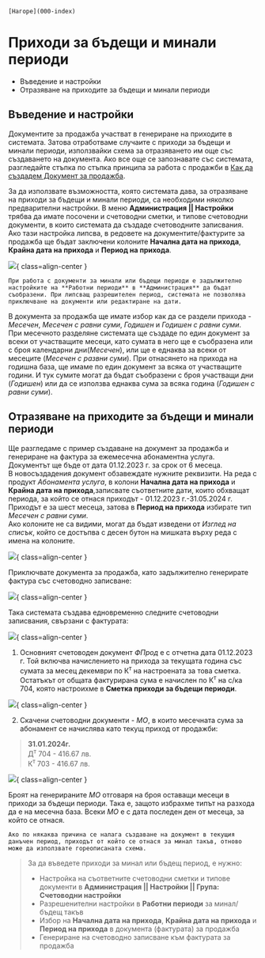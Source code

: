 ```{only} html
[Нагоре](000-index)
```
 

# Приходи за бъдещи и минали периоди
- Въведение и настройки
- Отразяване на приходите за бъдещи и минали периоди

## Въведение и настройки

Документите за продажба участват в генериране на приходите в системата. Затова отработваме случаите с приходи за бъдещи и минали периоди, използвайки схема за отразяването им още със създаването на документа. Ако все още се запознавате със системата, разгледайте стъпка по стъпка принципа за работа с продажби в [Как да създадем Документ за продажба](https://www.unicontsoft.com/cms/node/26).

За да използвате възможността, която системата дава, за отразяване на приходи за бъдещи и минали периоди, са необходими няколко предварителни настройки. В меню **Администрация || Настройки** трябва да имате посочени и счетоводни сметки, и типове счетоводни документи, в които системата да създаде счетоводните записвания. Ако тази настройка липсва, в редовете на документите/фактурите за продажба ще бъдат заключени колоните **Начална дата на прихода**, **Крайна дата на прихода** и **Период на прихода**.

![](20240327-def-incomes1.png){ class=align-center }

```{tip}
При работа с документи за минали или бъдещи периоди е задължително настройките на **Работни периоди** в **Администрация** да бъдат съобразени. При липсващ разрешителен период, системата не позволява приключване на документи или редактиране на дати.
```

В документа за продажба ще имате избор как да се раздели прихода - *Месечен*, *Месечен с равни суми*, *Годишен* и *Годишен с равни суми*.  
При месечното разделяне системата ще създаде по един документ за всеки от участващите месеци, като сумата в него ще е съобразена или с броя календарни дни(*Месечен*), или ще е еднаква за всеки от месеците (*Месечен с развни суми*). При отнасянето на прихода на годишна база, ще имаме по един документ за всяка от участващите години. И тук сумите могат да бъдат съобразени с броя участващи дни (*Годишен*) или да се използва еднаква сума за всяка година (*Годишен с равни суми*). 

## Отразяване на приходите за бъдещи и минали периоди

Ще разгледаме с пример създаване на документ за продажба и генериране на фактура за ежемесечна абонаментна услуга. Документът ще бъде от дата 01.12.2023 г. за срок от 6 месеца.  
В новосъздадения документ обзавеждате нужните реквизити. На реда с продукт *Абонамента услуга*, в колони **Начална дата на прихода** и **Крайна дата на прихода**,записвате съответните дати, които обхващат периода, за който се отнася приходът - 01.12.2023 г.-31.05.2024 г. Приходът е за шест месеца, затова в **Период на прихода** избирате тип *Месечен с равни суми*.  
Ако колоните не са видими, могат да бъдат изведени от *Изглед на списък*, който се достъпва с десен бутон на мишката върху реда с имена на колоните.  

![](20240327-def-incomes2.png){ class=align-center }

Приключвате документа за продажба, като задължително генерирате фактура със счетоводно записване:  

![](20240327-def-incomes3.png){ class=align-center }

Така системата създава едновременно следните счетоводни записвания, свързани с фактурата: 

![](20240327-def-incomes4.png){ class=align-center }

1. Основният счетоводен документ *ФПрод* е с отчетна дата 01.12.2023 г. Той включва начислението на прихода за текущата година със сумата за месец декември по К<sup>т</sup> на настроената за това сметка. Остатъкът от общата фактурирана сума е начислен по К<sup>т</sup> на с/ка 704, която настроихме в **Сметка приходи за бъдещи периоди**.

![](20240327-def-incomes5.png){ class=align-center }

2. Скачени счетоводни документи - *МО*, в които месечната сума за абонамент се начислява  като текущ приход от продажби:  

> **31.01.2024г.**  
> Д<sup>т</sup> 704 - 416.67 лв.  
> К<sup>т</sup> 703 - 416.67 лв.

![](20240327-def-incomes6.png){ class=align-center }

Броят на генерираните *МО* отговаря на броя оставащи месеци в приходи за бъдещи периоди. Така е, защото избрахме типът на разхода да е на месечна база. Всеки *МО* е с дата последен ден от месеца, за който се отнася. 

```{tip}
Ако по някаква причина се налага създаване на документ в текущия данъчен период, приходът от който се отнася за минал такъв, отново може да използвате гореописаната схема.  
```

> За да въведете приходи за минал или бъдещ период, е нужно:  
> - Настройка на съответните счетоводни сметки и типове документи в **Администрация || Настройки || Група: Счетоводни настройки**  
> - Разрешенителни настройки в **Работни периоди** за минал/бъдещ такъв   
> - Избор на **Начална дата на прихода**, **Крайна дата на прихода** и **Период на прихода** в документа (фактурата) за продажба 
> - Генериране на счетоводно записване към фактурата за продажба